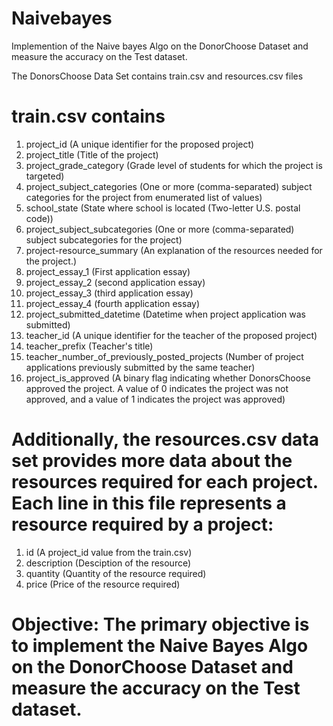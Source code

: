 # Naivebayes
Implemention of the Naive bayes Algo on the DonorChoose Dataset and measure the accuracy on the Test dataset.

The DonorsChoose Data Set contains train.csv and resources.csv files

# train.csv contains
1. project_id (A unique identifier for the proposed project)
2. project_title (Title of the project)
3. project_grade_category (Grade level of students for which the project is targeted)
4. project_subject_categories (One or more (comma-separated) subject categories for the project from enumerated list of values)
5. school_state (State where school is located (Two-letter U.S. postal code))
6. project_subject_subcategories (One or more (comma-separated) subject subcategories for the project)
7. project-resource_summary (An explanation of the resources needed for the project.)
8. project_essay_1 (First application essay)
9. project_essay_2 (second application essay)
10. project_essay_3 (third application essay)
11. project_essay_4 (fourth application essay)
12. project_submitted_datetime (Datetime when project application was submitted)
13. teacher_id (A unique identifier for the teacher of the proposed project)
14. teacher_prefix (Teacher's title)
15. teacher_number_of_previously_posted_projects (Number of project applications previously submitted by the same teacher)
16. project_is_approved (A binary flag indicating whether DonorsChoose approved the project. A value of 0 indicates the project was not approved, and a value of 1 indicates the project was approved)

# Additionally, the resources.csv data set provides more data about the resources required for each project. Each line in this file represents a resource required by a project:

1. id (A project_id value from the train.csv)
2. description (Desciption of the resource)
3. quantity (Quantity of the resource required)
4. price (Price of the resource required)


# Objective: The primary objective is to implement the Naive Bayes Algo on the DonorChoose Dataset and measure the accuracy on the Test dataset.
